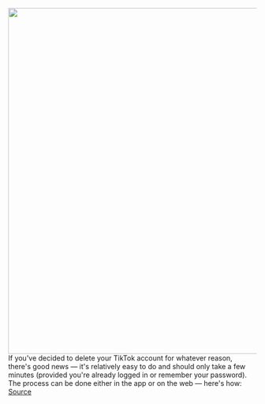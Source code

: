 <img src='https://cdn.vox-cdn.com/thumbor/Wn7dpYfh-1ETpOkaD_RWeLjQgiM=/0x0:2040x1360/1200x800/filters:focal(857x517:1183x843)/cdn.vox-cdn.com/uploads/chorus_image/image/70516688/acastro_190723_1777_tiktok_0003.0.0.jpg' width='700px' /><br/>
If you've decided to delete your TikTok account for whatever reason, there's good news — it's relatively easy to do and should only take a few minutes (provided you're already logged in or remember your password). The process can be done either in the app or on the web — here's how:
<a href='https://www.theverge.com/22933815/how-to-delete-tiktok-account-backup-data-recover'> Source <a/>